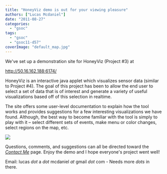 ```yaml
---
title: "HoneyViz demo is out for your viewing pleasure"
authors: ["Lucas Mcdaniel"]
date: "2011-08-27"
categories: 
  - "gsoc"
tags: 
  - "gsoc"
  - "gsoc11-d57"
coverImage: "default_map.jpg"
---
```


We've set up a demonstration site for HoneyViz (Project #3) at

http://50.16.162.188:6174/

HoneyViz is an interactive java applet which visualizes sensor data (similar to Project #4). The goal of this project has been to allow the end user to select a set of data that is of interest and generate a variety of useful visualizations based off of this selection in realtime.

The site offers some user-level documentation to explain how the tool works and provides suggestions for a few interesting visualizations we have found. Although, the best way to become familiar with the tool is simply to play with it – select different sets of events, make menu or color changes, select regions on the map, etc.

![](images/drupal_image_764.jpg)

Questions, comments, and suggestions can all be directed toward the [_Contact Me_](http://50.16.162.188:6174/feedback.html) page. Enjoy the demo and I hope everyone's project went well!

Email: lucas _dot_ a _dot_ mcdaniel _at_ gmail _dot_ com - Needs more _dots_ in there.
